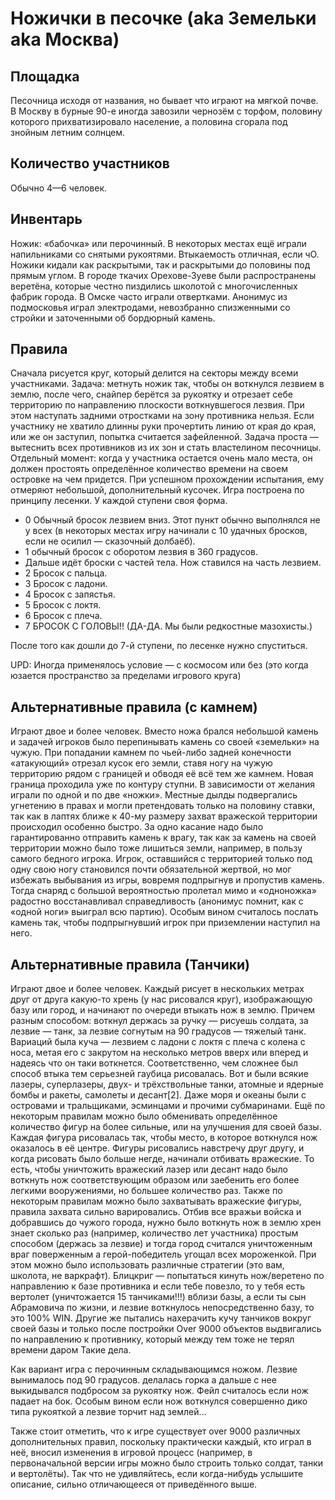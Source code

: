 # Ножички в песочке (aka Земельки aka Москва)

## Площадка

Песочница исходя от названия, но бывает что играют на мягкой почве. В Москву в бурные 90-е иногда завозили чернозём с торфом, половину которого прихватизировало население, а половина сгорала под знойным летним солнцем.

## Количество участников

Обычно 4—6 человек.

## Инвентарь

Ножик: «бабочка» или перочинный. В некоторых местах ещё играли напильниками со снятыми рукоятями. Втыкаемость отличная, если чО. Ножики кидали как раскрытыми, так и раскрытыми до половины под прямым углом. В городе ткачих Орехове-Зуеве были распространены веретёна, которые честно пиздились школотой с многочисленных фабрик города. В Омске часто играли отвертками. Анонимус из подмосковья играл электродами, невозбранно спизженными со стройки и заточенными об бордюрный камень.

## Правила

Сначала рисуется круг, который делится на секторы между всеми участниками. Задача: метнуть ножик так, чтобы он воткнулся лезвием в землю, после чего, снайпер берётся за рукоятку и отрезает себе территорию по направлению плоскости воткнувшегося лезвия. При этом наступать задними отростками на зону противника нельзя. Если участнику не хватило длинны руки прочертить линию от края до края, или же он заступил, попытка считается зафейленной. Задача проста — вытеснить всех противников из их зон и стать властелином песочницы. Отдельный момент: когда у участника остается очень мало места, он должен простоять определённое количество времени на своем островке на чем придется. При успешном прохождении испытания, ему отмеряют небольшой, дополнительный кусочек. Игра построена по принципу лесенки. У каждой ступени своя форма.

* 0 Обычный бросок лезвием вниз. Этот пункт обычно выполнялся не у всех (в некоторых местах игру начинали с 10 удачных бросков, если не осилил — сказочный долбаёб).
* 1 обычный бросок с оборотом лезвия в 360 градусов.
* Дальше идёт броски с частей тела. Нож ставился на часть лезвием.
* 2 Бросок с пальца.
* 3 Бросок с ладони.
* 4 Бросок с запястья.
* 5 Бросок с локтя.
* 6 Бросок с плеча.
* 7 БРОСОК С ГОЛОВЫ!! (ДА-ДА. Мы были редкостные мазохисты.)

После того как дошли до 7-й ступени, по лесенке нужно спуститься.

UPD: Иногда применялось условие — с космосом или без (это когда юзается пространство за пределами игрового круга)

## Альтернативные правила (с камнем)

Играют двое и более человек. Вместо ножа брался небольшой камень и задачей игроков было перепинывать камень со своей «земельки» на чужую. При попадании камнем по чьей-либо задней конечности «атакующий» отрезал кусок его земли, ставя ногу на чужую территорию рядом с границей и обводя её всё тем же камнем. Новая граница проходила уже по контуру ступни. В зависимости от желания играли по одной и по две «ножки». Местные дылды подвергались угнетению в правах и могли претендовать только на половину ставки, так как в лаптях ближе к 40-му размеру захват вражеской территории происходил особенно быстро. За одно касание надо было гарантированно отправить камень к врагу, так как за камень на своей территории можно было тоже лишиться земли, например, в пользу самого бедного игрока. Игрок, оставшийся с территорией только под одну свою ногу становился почти обязательной жертвой, но мог избежать выбывания из игры, вовремя подпрыгнув и пропустив камень. Тогда снаряд с большой вероятностью пролетал мимо и «одноножка» радостно восстанавливал справедливость (анонимус помнит, как с «одной ноги» выиграл всю партию). Особым вином считалось послать камень так, чтобы подпрыгнувший игрок при приземлении наступил на него.

## Альтернативные правила (Танчики)

Играют двое и более человек. Каждый рисует в нескольких метрах друг от друга какую-то хрень (у нас рисовался круг), изображающую базу или город, и начинают по очереди втыкать нож в землю. Причем разным способом: воткнул держась за ручку — рисуешь солдата, за лезвие — танк, за лезвие согнутым на 90 градусов — тяжелый танк. Вариаций была куча — лезвием с ладони с локтя с плеча с колена с носа, метая его с закрутом на несколько метров вверх или вперед и надеясь что он таки воткнется. Соответственно, чем сложнее был способ втыка тем серьезней гаубица рисовалась. Вот и были всякие лазеры, суперлазеры, двух- и трёхствольные танки, атомные и ядерные бомбы и ракеты, самолеты и десант[2]. Даже моря и океаны были с островами и тральщиками, эсминцами и прочими субмаринами. Ещё по некоторым правилам можно было обменивать определённое количество фигур на более сильные, или на улучшения для своей базы. Каждая фигура рисовалась так, чтобы место, в которое воткнулся нож оказалось в её центре. Фигуры рисовались навстречу друг другу, и когда рисовать было больше негде, начинали отбивать вражеские. То есть, чтобы уничтожить вражеский лазер или десант надо было воткнуть нож соответствующим образом или заебенить его более легкими вооружениями, но большее количество раз. Также по некоторым правилам можно было захватывать вражеские фигуры, правила захвата сильно варировались. Отбив все вражьи войска и добравшись до чужого города, нужно было воткнуть нож в землю хрен знает сколько раз (например, количество лет участника) простым способом (держась за лезвие) и тогда город считался уничтоженным враг поверженным а герой-победитель угощал всех мороженкой. При этом можно было использовать различные стратегии (это вам, школота, не варкрафт). Блицкриг — попытаться кинуть нож/веретено по направлению к базе противника и если тебе повезло, то у тебя есть вертолет (уничтожается 15 танчиками!!!) вблизи базы, а если ты сын Абрамовича по жизни, и лезвие воткнулось непосредственно базу, то это 100% WIN. Другие же пытались нахерачить кучу танчиков вокруг своей базы и только после постройки Over 9000 объектов выдвигались по направлению к противнику, который между тем тоже не терял времени даром Такие дела.

Как вариант игра с перочинным складывающимся ножом. Лезвие вынималось под 90 градусов. делалась горка а дальше с нее выкидывался подбросом за рукоятку нож. Фейл считалось если нож падает на бок. Особым вином если нож воткнулся совершенно дико типа рукояткой а лезвие торчит над землей…

Также стоит отметить, что к игре существует over 9000 различных дополнительных правил, поскольку практически каждый, кто играл в неё, вносил изменения в игровой процесс (например, в первоначальной версии игры можно было строить только солдат, танки и вертолёты). Так что не удивляйтесь, если когда-нибудь услышите описание, сильно отличающееся от приведённого выше.
